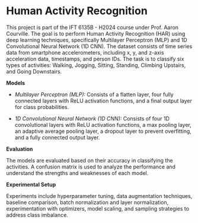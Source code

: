 # Human Activity Recognition

This project is part of the IFT 6135B - H2024  course under Prof. Aaron Courville. The goal is to perform Human Activity Recognition (HAR) using deep learning techniques, specifically Multilayer Perceptron (MLP) and 1D Convolutional Neural Network (1D CNN). The dataset consists of time series data from smartphone accelerometers, including x, y, and z-axis acceleration data, timestamps, and person IDs. The task is to classify six types of activities: Walking, Jogging, Sitting, Standing, Climbing Upstairs, and Going Downstairs.

**Models**

- *Multilayer Perceptron (MLP):* Consists of a flatten layer, four fully connected layers with ReLU activation functions, and a final output layer for class probabilities.

- *1D Convolutional Neural Network (1D CNN):* Consists of four 1D convolutional layers with ReLU activation functions, a max pooling layer, an adaptive average pooling layer, a dropout layer to prevent overfitting, and a fully connected output layer.

**Evaluation**

The models are evaluated based on their accuracy in classifying the activities. A confusion matrix is used to analyze the performance and understand the strengths and weaknesses of each model.

**Experimental Setup**

Experiments include hyperparameter tuning, data augmentation techniques, baseline comparison, batch normalization and layer normalization, experimentation with optimizers, model scaling, and sampling strategies to address class imbalance.

